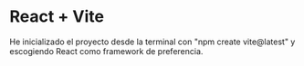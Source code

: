 # React + Vite

He inicializado el proyecto desde la terminal con "npm create vite@latest" y escogiendo React como framework de preferencia.
